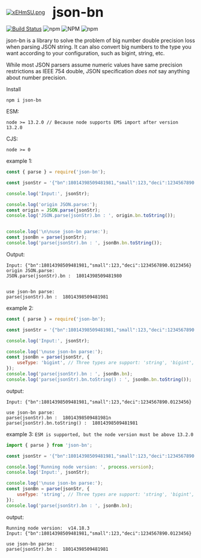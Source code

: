<div style="display:flex; flex-direction: row; align-items: center;">
    <a href="https://imgse.com/i/xEHmSU"><img src="https://s1.ax1x.com/2022/09/25/xEHmSU.png" alt="xEHmSU.png" border="0" /></a>
    <strong style="font-size:36px; margin-left:20px;">json-bn</strong>
</div>


[![Build Status](https://www.travis-ci.com/jobinben/json-bn.svg?branch=main)](https://www.travis-ci.com/jobinben/json-bn) ![npm](https://img.shields.io/npm/v/json-bn?color=1&logo=json-bn) ![NPM](https://img.shields.io/npm/l/json-bn) ![npm](https://img.shields.io/npm/dm/json-bigint)

json-bn is a library to solve the problem of big number double precision loss when parsing JSON string. It can also convert big numbers to the type you want according to your configuration, such as bigint, string, etc.

While most JSON parsers assume numeric values have same precision restrictions as IEEE 754 double, JSON specification _does not_ say anything about number precision. 

Install
```
npm i json-bn
```

ESM: 
```
node >= 13.2.0 // Because node supports EMS import after version 13.2.0 
```

CJS:
```
node >= 0
```

example 1:

```js
const { parse } = require('json-bn');

const jsonStr = '{"bn":18014398509481981,"small":123,"deci":1234567890.0123456}';

console.log('Input:', jsonStr);

console.log('origin JSON.parse:');
const origin = JSON.parse(jsonStr);
console.log('JSON.parse(jsonStr).bn : ', origin.bn.toString());


console.log('\n\nuse json-bn parse:');
const jsonBn = parse(jsonStr);
console.log('parse(jsonStr).bn : ', jsonBn.bn.toString());
```

Output:

```
Input: {"bn":18014398509481981,"small":123,"deci":1234567890.0123456}
origin JSON.parse:
JSON.parse(jsonStr).bn :  18014398509481980


use json-bn parse:
parse(jsonStr).bn :  18014398509481981
```

example 2:
```js
const { parse } = require('json-bn');

const jsonStr = '{"bn":18014398509481981,"small":123,"deci":1234567890.0123456}';

console.log('Input:', jsonStr);

console.log('\nuse json-bn parse:');
const jsonBn = parse(jsonStr, {
    useType: 'bigint', // Three types are support: 'string', 'bigint', 'array';
});
console.log('parse(jsonStr).bn : ', jsonBn.bn);
console.log('parse(jsonStr).bn.toString() : ', jsonBn.bn.toString());
```

output:
```
Input: {"bn":18014398509481981,"small":123,"deci":1234567890.0123456}

use json-bn parse:
parse(jsonStr).bn :  18014398509481981n
parse(jsonStr).bn.toString() :  18014398509481981
```

example 3: `ESM is supported, but the node version must be above 13.2.0`
```js
import { parse } from 'json-bn';

const jsonStr = '{"bn":18014398509481981,"small":123,"deci":1234567890.0123456}';

console.log('Running node version: ', process.version);
console.log('Input:', jsonStr);

console.log('\nuse json-bn parse:');
const jsonBn = parse(jsonStr, {
    useType: 'string', // Three types are support: 'string', 'bigint', 'array';
});
console.log('parse(jsonStr).bn : ', jsonBn.bn);

```

output:
```
Running node version:  v14.18.3
Input: {"bn":18014398509481981,"small":123,"deci":1234567890.0123456}

use json-bn parse:
parse(jsonStr).bn :  18014398509481981
```
